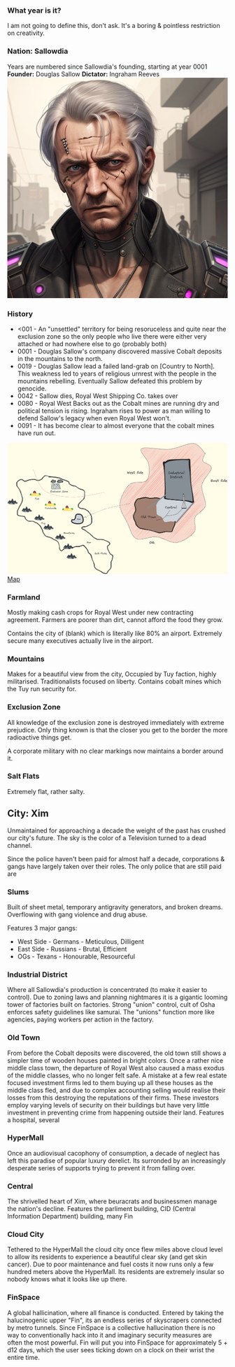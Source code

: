 ### What year is it?
I am not going to define this, don't ask. It's a boring & pointless restriction on creativity.

### Nation: Sallowdia
Years are numbered since Sallowdia's founding, starting at year 0001
**Founder:** Douglas Sallow
**Dictator:** Ingraham Reeves
![Ingraham Reeves](https://github.com/WayfaringBloke/dnd/blob/main/assets/rnpc/IngrahamReeves.png?raw=true)
### History
- <001 - An "unsettled" territory for being resoruceless and quite near the exclusion zone so the only people who live there were either very attached or had nowhere else to go (probably both)
- 0001 - Douglas Sallow's company discovered massive Cobalt deposits in the mountains to the north.
- 0019 - Douglas Sallow lead a failed land-grab on [Country to North].
This weakness led to years of religious urnrest with the people in the mountains rebelling. Eventually Sallow defeated this problem by genocide.
- 0042 - Sallow dies, Royal West Shipping Co. takes over
- 0080 - Royal West Backs out as the Cobalt mines are running dry and political tension is rising. Ingraham rises to power as man willing to defend Sallow's legacy when even Royal West won't.
- 0091 - It has become clear to almost everyone that the cobalt mines have run out.

![map](https://github.com/WayfaringBloke/dnd/blob/main/assets/map/map.png?raw=true)
[Map](https://excalidraw.com/#json=unNJDOZZoC8ELiQkLGXyb,UeD8y4xG3pHhi8eIR_D_AQ)

### Farmland
Mostly making cash crops for Royal West under new contracting agreement. Farmers are poorer than dirt, cannot afford the food they grow.

Contains the city of (blank) which is literally like 80% an airport. Extremely secure many executives actually live in the airport.

### Mountains
Makes for a beautiful view from the city, 
Occupied by Tuy faction, highly militarised. Traditionalists focused on liberty. Contains cobalt mines which the Tuy run security for.

### Exclusion Zone
All knowledge of the exclusion zone is destroyed immediately with extreme prejudice. Only thing known is that the closer you get to the border the more radioactive things get. 

A corporate military with no clear markings now maintains a border around it.

### Salt Flats
Extremely flat, rather salty.

## City: Xim
Unmaintained for approaching a decade the weight of the past has crushed our city's future. The sky is the color of a Television turned to a dead channel.

Since the police haven't been paid for almost half a decade, corporations & gangs have largely taken over their roles. The only police that are still paid are

### Slums
Built of sheet metal, temporary antigravity generators, and broken dreams. Overflowing with gang violence and drug abuse.

Features 3 major gangs:
- West Side - Germans - Meticulous, Dilligent
- East Side - Russians - Brutal, Efficient
- OGs - Texans - Honourable, Resourceful

### Industrial District
Where all Sallowdia's production is concentrated (to make it easier to control). Due to zoning laws and planning nightmares it is a gigantic looming tower of factories built on factories. Strong "union" control, cult of Osha enforces safety guidelines like samurai. The "unions" function more like agencies, paying workers per action in the factory. 

### Old Town
From before the Cobalt deposits were discovered, the old town still shows a simpler time of wooden houses painted in bright colors. Once a rather nice middle class town, the departure of Royal West also caused a mass exodus of the middle classes, who no longer felt safe. A mistake at a few real estate focused investment firms led to them buying up all these houses as the middle class fled, and due to complex accounting selling would realise their losses from this destroying the reputations of their firms. These investors employ varying levels of security on their buildings but have very little investment in preventing crime from happening outside their land.  Features a hospital, several

### HyperMall
Once an audiovisual cacophony of consumption, a decade of neglect has left this paradise of popular luxury derelict. Its surronded by an increasingly desperate series of supports trying to prevent it from falling over.

### Central
The shrivelled heart of Xim, where beuracrats and businessmen manage the nation's decline. Features the parliment building, CID (Central Information Department) building, many Fin 

### Cloud City
Tethered to the HyperMall the cloud city once flew miles above cloud level to allow its residents to experience a beautiful clear sky (and get skin cancer). Due to poor maintenance and fuel costs it now runs only a few hundred meters above the HyperMall. Its residents are extremely insular so nobody knows what it looks like up there.

### FinSpace
A global hallicination, where all finance is conducted. Entered by taking the halucinogenic upper "Fin", its an endless series of skyscrapers connected by metro tunnels. Since FinSpace is a collective hallucination there is no way to conventionally hack into it and imaginary security measures are often the most powerful. Fin will put you into FinSpace for approximately 5 + d12 days, which the user sees ticking down on a clock on their wrist the entire time. 
<!--stackedit_data:
eyJoaXN0b3J5IjpbLTU2MjAzMDUyNCwyMDEzNzA1OTUzLC0yNT
I5MDU4MCwxMzYyMTI2MjM1LDE3ODIxNjc0MTYsLTE0MzI3NjU2
NywtNDQ4ODgyMDE0LDExMzQ5ODY0MjMsLTE5NTM4MDc1MTgsLT
E4MDQwNzE4MjksMTczMTA0MDg0OCwtODA2MDY1ODYsLTI1NzM2
MTc0OSwyMDY2MDExMjE3LDMyMzg3ODE1NCwtMTkwMTQyODczMC
w0Mzg2NzkzMTEsMTk1MzQ0MjIxNSwtMTIyMzAwMDY5OCwtMjA2
Nzc1NTc3M119
-->